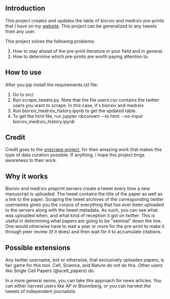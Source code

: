 
## Introduction
This project creates and updates the table of biorxiv and medrxiv pre-prints that I have on my [website](https://tjburns08.github.io/biorxiv_medrxiv_history.html). This project can be generalized to any tweets from any user.

This project solves the following problems:
1. How to stay ahead of the pre-print literature in your field and in general.
2. How to determine which pre-prints are worth paying attention to. 

## How to use
After you pip install the requirements.txt file:
1. Go to src/
2. Run scrape_tweets.py. Note that the file users.csv contains the twitter users you want to scrape. In this case, it's biorxiv and medrxiv. 
3. Run biorxiv_medrxiv_history.ipynb to get the updated table. 
4. To get the html file, run jupyter nbconvert --to html --no-input biorxiv_medrxiv_history.ipynb

## Credit
Credit goes to the [snscrape project](https://github.com/JustAnotherArchivist/snscrape), for their amazing work that makes this type of data curation possible. If anything, I hope this project brigs awareness to their work. 

## Why it works
Biorxiv and medrxiv preprint servers create a tweet every time a new manuscript is uploaded. The tweet contains the title of the paper as well as a link to the paper. Scraping the tweet archives of the corresponding twitter usernames gives you the corpus of everything that has ever been uploaded to the servers along with the tweet metadata. As such, you can see what was uploaded when, and what kind of reception it got on twitter. This is useful in determining what papers are going to be "seminal" down the line. One would otherwise have to wait a year or more for the pre-print to make it through peer review (if it does) and then wait for it to accumulate citations. 

## Possible extensions
Any twitter username, bot or otherwise, that exclusively uploades papers, is fair game for this tool. Cell, Science, and Nature do not do this. Other users like Single Cell Papers (@scell_papers) do. 

In a more general sense, you can take this approach for news articles. You can either harvest users like AP or Bloomberg, or you can harvest the tweets of independent journalists. 
